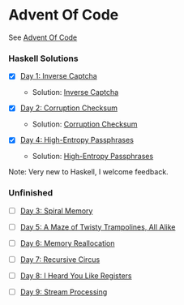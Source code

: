 Advent Of Code
==============

See [Advent Of Code](http://adventofcode.com)

### Haskell Solutions

- [x] [Day 1: Inverse Captcha](http://adventofcode.com/2017/day/1)
  - Solution: [Inverse Captcha](https://github.com/astronomerdamo/AdventOfCode/tree/master/haskell/inverse_captcha) 

- [x] [Day 2: Corruption Checksum](http://adventofcode.com/2017/day/2)
  - Solution: [Corruption Checksum](https://github.com/astronomerdamo/AdventOfCode/tree/master/haskell/corruption_checksum)

- [x] [Day 4: High-Entropy Passphrases](http://adventofcode.com/2017/day/4)
  - Solution: [High-Entropy Passphrases](https://github.com/astronomerdamo/AdventOfCode/tree/master/haskell/high_entropy_passphrases)

Note: Very new to Haskell, I welcome feedback.

### Unfinished

- [ ] [Day 3: Spiral Memory](http://adventofcode.com/2017/day/3)

- [ ] [Day 5: A Maze of Twisty Trampolines, All Alike](http://adventofcode.com/2017/day/5)

- [ ] [Day 6: Memory Reallocation](http://adventofcode.com/2017/day/6)

- [ ] [Day 7: Recursive Circus](http://adventofcode.com/2017/day/7)

- [ ] [Day 8: I Heard You Like Registers](http://adventofcode.com/2017/day/8)

- [ ] [Day 9: Stream Processing](http://adventofcode.com/2017/day/9)
